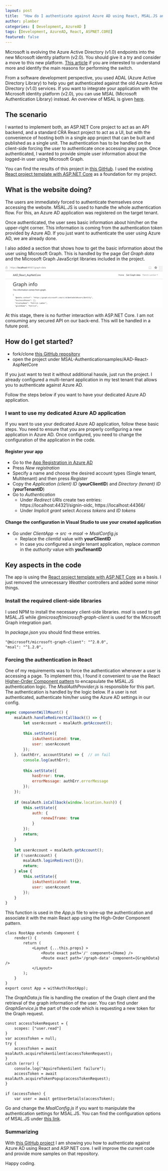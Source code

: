 ```yaml
---
layout: post
title:  "How do I authenticate against Azure AD using React, MSAL.JS and ASP.NET Core 3.0"
author: plamber
categories: [ Development, AzureAD ]
tags: [Development, AzureAD, React, ASPNET.CORE]
featured: false
---
```

Microsoft is evolving the Azure Active Directory (v1.0) endpoints into the new Microsoft identity platform (v2.0). You should give it a try and consider a move to this new platform. [This article](https://docs.microsoft.com/en-us/azure/active-directory/develop/azure-ad-endpoint-comparison) if you are interested to understand more and identify the main reasons for performing the switch.

From a software development perspective, you used ADAL (Azure Active Directory Library) to help you get authenticated against the old Azure Active Directory (v1.0) services. If you want to integrate your application with the Microsoft identity platform (v2.0), you can use MSAL (Microsoft Authentication Library) instead. An overview of MSAL is given [here](https://docs.microsoft.com/en-us/azure/active-directory/develop/msal-overview). 

## The scenario
I wanted to implement both, an ASP.NET Core project to act as an API backend, and a standard CRA React project to act as a UI, but with the convenience of hosting both in a single app project that can be built and published as a single unit. 
The authentication has to be handled on the client-side forcing the user to authenticate once accessing any page. Once authenticated, I wanted to provide simple user information about the logged-in user using Microsoft Graph.

You can find the results of this project in [this GitHub](https://github.com/plamber/MSAL-Authenticationsamples/tree/master/MSAL-Authenticationsamples/AAD-React-AspNetCore). I used the existing [React project template with ASP.NET Core](https://docs.microsoft.com/en-us/aspnet/core/client-side/spa/react?view=aspnetcore-3.1&tabs=visual-studio) as a foundation for my project.

## What is the website doing?
The users are immediately forced to authenticate themselves once accessing the website. MSAL.JS is used to handle the whole authentication flow. For this, an Azure AD application was registered on the target tenant. 

Once authenticated, the user sees basic information about him/her on the upper-right corner. This information is coming from the authentication token provided by Azure AD. If you just want to authenticate the user using Azure AD, we are already done. 

I also added a section that shows how to get the basic information about the user using Microsoft Graph. This is handled by the page *Get Graph data* and the Microsoft Graph JavaScript libraries included in the project.

![](../assets/images/2020-01-09-09-30-33.png)

At this stage, there is no further interaction with ASP.NET Core. I am not consuming any secured API on our back-end. This will be handled in a future post.

## How do I get started?
- fork/clone [this GitHub repository](https://github.com/plamber/MSAL-Authenticationsamples/)
- open the project under MSAL-Authenticationsamples/AAD-React-AspNetCore

If you just want to test it without additional hassle, just run the project. I already configured a multi-tenant application in my test tenant that allows you to authenticate against Azure AD. 

Follow the steps below if you want to have your dedicated Azure AD application.

### I want to use my dedicated Azure AD application
If you want to use your dedicated Azure AD application, follow these basic steps. You need to ensure that you are properly configuring a new application in Azure AD. Once configured, you need to change the configuration of the application in the code.

#### Register your app
- Go to the [App Registration in Azure AD](https://portal.azure.com/#blade/Microsoft_AAD_IAM/ActiveDirectoryMenuBlade/RegisteredApps)
- Press *New registration*
- Specify a name and choose the desired account types (Single tenant, Multitenant) and then press *Register*
- Copy the *Application (client) ID* (**yourClientID**) and *Directory (tenant) ID* (**yourTenantID**)
- Go to *Authentication*
  - Under *Redirect URIs* create two entries: https://localhost:44321/signin-oidc, https://localhost:44366/
  - Under *Implicit grant* select *Access tokens* and *ID tokens* 

#### Change the configuration in Visual Studio to use your created application
- Go under *ClientApp* -> *src* -> *msal* -> *MsalConfig.js*
  - Replace the *clientId* value with **yourClientID**
  - In case you configured a single tenant application, replace *common* in the *authority* value with **youTenantID**
    
## Key aspects in the code
The app is using the [React project template with ASP.NET Core](https://docs.microsoft.com/en-us/aspnet/core/client-side/spa/react?view=aspnetcore-3.1&tabs=visual-studio) as a basis. I just removed the unnecessary *Weather* controllers and added some minor things.

### Install the required client-side libraries
I used NPM to install the necessary client-side libraries. *msal* is used to get MSAL.JS while *@microsoft/microsoft-graph-client* is used for the Microsoft Graph integration part.

In *package.json* you should find these entries.

```
"@microsoft/microsoft-graph-client": "^2.0.0",
"msal": "^1.2.0",
```

### Forcing the authentication in React
One of my requirements was to force the authentication whenever a user is accessing a page. To implement this, I found it convenient to use the React [Higher-Order Component pattern](https://reactjs.org/docs/higher-order-components.html) to encapsulate the MSAL.JS authentication logic. The *MsalAuthProvider.js* is responsible for this part. The authentication is handled by the logic below. If a user is not authenticated, authenticate him/her using the Azure AD settings in our config.

``` javascript
async componentWillMount() {
    msalAuth.handleRedirectCallback(() => {
        let userAccount = msalAuth.getAccount();

        this.setState({
            isAuthenticated: true,
            user: userAccount
        });
    }, (authErr, accountState) => {  // on fail
        console.log(authErr);

        this.setState({
            hasError: true,
            errorMessage: authErr.errorMessage
        });
    });

    if (msalAuth.isCallback(window.location.hash)) {
        this.setState({
            auth: {
                renewIframe: true
            }
        });
        return;
    }

    let userAccount = msalAuth.getAccount();
    if (!userAccount) {
        msalAuth.loginRedirect({});
        return;
    } else {
        this.setState({
            isAuthenticated: true,
            user: userAccount
        });
    }
}
```

This function is used in the *App.js* file to wire-up the authentication and associate it with the main React app using the High-Order Component pattern.

```
class RootApp extends Component {
    render() {
        return (
            <Layout {...this.props} >
                <Route exact path='/' component={Home} />
                <Route exact path='/graph-data' component={GraphData} />
            </Layout>
        );
    }
}
export const App = withAuth(RootApp);
```

The *GraphData.js* file is handling the creation of the Graph client and the retrieval of the graph information of the user. You can find under *GraphService.js* the part of the code which is requesting a new token for the Graph request.

```
const accessTokenRequest = {
    scopes: ["user.read"]
}
var accessToken = null;
try {
    accessToken = await msalAuth.acquireTokenSilent(accessTokenRequest);
}
catch (error) {
    console.log("AquireTokenSilent failure");
    accessToken = await msalAuth.acquireTokenPopup(accessTokenRequest);
}

if (accessToken) {
    var user = await getUserDetails(accessToken);
```

Go and change the *MsalConfig.js* if you want to manipulate the authentication settings for MSAL.JS. You can find the configuration options of MSAL.JS under [this link](https://docs.microsoft.com/en-us/azure/active-directory/develop/msal-js-initializing-client-applications). 

### Summarizing
With [this GitHub project](https://github.com/plamber/MSAL-Authenticationsamples/tree/master/MSAL-Authenticationsamples/AAD-React-AspNetCore) I am showing you how to authenticate against Azure AD using React and ASP.NET core. I will improve the current code and provide more samples on that repository. 

Happy coding.
